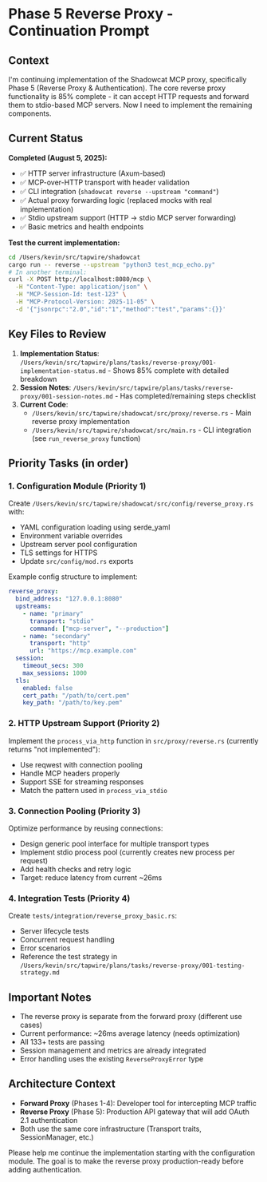 # Phase 5 Reverse Proxy - Continuation Prompt

## Context
I'm continuing implementation of the Shadowcat MCP proxy, specifically Phase 5 (Reverse Proxy & Authentication). The core reverse proxy functionality is 85% complete - it can accept HTTP requests and forward them to stdio-based MCP servers. Now I need to implement the remaining components.

## Current Status
**Completed (August 5, 2025):**
- ✅ HTTP server infrastructure (Axum-based)
- ✅ MCP-over-HTTP transport with header validation
- ✅ CLI integration (`shadowcat reverse --upstream "command"`)
- ✅ Actual proxy forwarding logic (replaced mocks with real implementation)
- ✅ Stdio upstream support (HTTP → stdio MCP server forwarding)
- ✅ Basic metrics and health endpoints

**Test the current implementation:**
```bash
cd /Users/kevin/src/tapwire/shadowcat
cargo run -- reverse --upstream "python3 test_mcp_echo.py"
# In another terminal:
curl -X POST http://localhost:8080/mcp \
  -H "Content-Type: application/json" \
  -H "MCP-Session-Id: test-123" \
  -H "MCP-Protocol-Version: 2025-11-05" \
  -d '{"jsonrpc":"2.0","id":"1","method":"test","params":{}}'
```

## Key Files to Review
1. **Implementation Status**: `/Users/kevin/src/tapwire/plans/tasks/reverse-proxy/001-implementation-status.md` - Shows 85% complete with detailed breakdown
2. **Session Notes**: `/Users/kevin/src/tapwire/plans/tasks/reverse-proxy/001-session-notes.md` - Has completed/remaining steps checklist
3. **Current Code**: 
   - `/Users/kevin/src/tapwire/shadowcat/src/proxy/reverse.rs` - Main reverse proxy implementation
   - `/Users/kevin/src/tapwire/shadowcat/src/main.rs` - CLI integration (see `run_reverse_proxy` function)

## Priority Tasks (in order)

### 1. Configuration Module (Priority 1)
Create `/Users/kevin/src/tapwire/shadowcat/src/config/reverse_proxy.rs` with:
- YAML configuration loading using serde_yaml
- Environment variable overrides
- Upstream server pool configuration
- TLS settings for HTTPS
- Update `src/config/mod.rs` exports

Example config structure to implement:
```yaml
reverse_proxy:
  bind_address: "127.0.0.1:8080"
  upstreams:
    - name: "primary"
      transport: "stdio"
      command: ["mcp-server", "--production"]
    - name: "secondary"
      transport: "http"
      url: "https://mcp.example.com"
  session:
    timeout_secs: 300
    max_sessions: 1000
  tls:
    enabled: false
    cert_path: "/path/to/cert.pem"
    key_path: "/path/to/key.pem"
```

### 2. HTTP Upstream Support (Priority 2)
Implement the `process_via_http` function in `src/proxy/reverse.rs` (currently returns "not implemented"):
- Use reqwest with connection pooling
- Handle MCP headers properly
- Support SSE for streaming responses
- Match the pattern used in `process_via_stdio`

### 3. Connection Pooling (Priority 3)
Optimize performance by reusing connections:
- Design generic pool interface for multiple transport types
- Implement stdio process pool (currently creates new process per request)
- Add health checks and retry logic
- Target: reduce latency from current ~26ms

### 4. Integration Tests (Priority 4)
Create `tests/integration/reverse_proxy_basic.rs`:
- Server lifecycle tests
- Concurrent request handling
- Error scenarios
- Reference the test strategy in `/Users/kevin/src/tapwire/plans/tasks/reverse-proxy/001-testing-strategy.md`

## Important Notes
- The reverse proxy is separate from the forward proxy (different use cases)
- Current performance: ~26ms average latency (needs optimization)
- All 133+ tests are passing
- Session management and metrics are already integrated
- Error handling uses the existing `ReverseProxyError` type

## Architecture Context
- **Forward Proxy** (Phases 1-4): Developer tool for intercepting MCP traffic
- **Reverse Proxy** (Phase 5): Production API gateway that will add OAuth 2.1 authentication
- Both use the same core infrastructure (Transport traits, SessionManager, etc.)

Please help me continue the implementation starting with the configuration module. The goal is to make the reverse proxy production-ready before adding authentication.